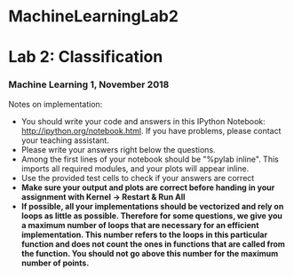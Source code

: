 # MachineLearningLab2
# Lab 2: Classification 
### Machine Learning 1, November 2018  
Notes on implementation:  
* You should write your code and answers in this IPython Notebook: http://ipython.org/notebook.html. If you have problems, please contact your teaching assistant.
* Please write your answers right below the questions. 
* Among the first lines of your notebook should be "%pylab inline". This imports all required modules, and your plots will appear inline. 
* Use the provided test cells to check if your answers are correct
* **Make sure your output and plots are correct before handing in your assignment with Kernel -> Restart &amp; Run All**  
* **If possible, all your implementations should be vectorized and rely on loops as little as possible. Therefore for some questions, we give you a maximum number of loops that are necessary for an efficient implementation. This number refers to the loops in this particular function and does not count the ones in functions that are called from the function. You should not go above this number for the maximum number of points.**
